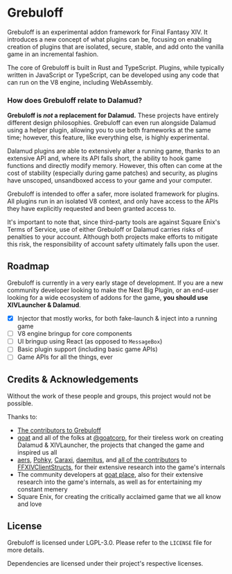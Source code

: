 # Grebuloff

Grebuloff is an experimental addon framework for Final Fantasy XIV. It introduces a new concept of what
plugins can be, focusing on enabling creation of plugins that are isolated, secure, stable, and add onto the vanilla
game in an incremental fashion.

The core of Grebuloff is built in Rust and TypeScript. Plugins, while typically written in JavaScript or
TypeScript, can be developed using any code that can run on the V8 engine, including WebAssembly.

### How does Grebuloff relate to Dalamud?

**Grebuloff is _not_ a replacement for Dalamud.** These projects have entirely different design philosophies.
Grebuloff can even run alongside Dalamud using a helper plugin, allowing you to use both frameworks at the
same time; however, this feature, like everything else, is highly experimental.

Dalamud plugins are able to extensively alter a running game, thanks to an extensive API and, where its API
falls short, the ability to hook game functions and directly modify memory. However, this often can come
at the cost of stability (especially during game patches) and security, as plugins have unscoped, unsandboxed
access to your game and your computer.

Grebuloff is intended to offer a safer, more isolated framework for plugins. All plugins run in an isolated
V8 context, and only have access to the APIs they have explicitly requested and been granted access to.

It's important to note that, since third-party tools are against Square Enix's Terms of Service, use of either
Grebuloff or Dalamud carries risks of penalties to your account. Although both projects make efforts to mitigate
this risk, the responsibility of account safety ultimately falls upon the user.

## Roadmap

Grebuloff is currently in a very early stage of development. If you are a new community developer looking
to make the Next Big Plugin, or an end-user looking for a wide ecosystem of addons for the game,
**you should use XIVLauncher & Dalamud**.

- [X] Injector that mostly works, for both fake-launch & inject into a running game
- [ ] V8 engine bringup for core components
- [ ] UI bringup using React (as opposed to `MessageBox`)
- [ ] Basic plugin support (including basic game APIs)
- [ ] Game APIs for all the things, ever

## Credits & Acknowledgements

Without the work of these people and groups, this project would not be possible.

Thanks to:

- [The contributors to Grebuloff](https://github.com/avafloww/Grebuloff/graphs/contributors)
- [goat](https://github.com/goaaats/) and all of the folks at [@goatcorp](https://github.com/goatcorp), for
  their tireless work on creating Dalamud & XIVLauncher, the projects that changed the game and inspired us all
- [aers](https://github.com/aers), [Pohky](https://github.com/Pohky), [Caraxi](https://github.com/Caraxi),
  [daemitus](https://github.com/daemitus),
  and [all of the contributors](https://github.com/aers/FFXIVClientStructs/graphs/contributors)
  to [FFXIVClientStructs](https://github.com/aers/FFXIVClientStructs), for their extensive research into the
  game's internals
- The community developers at [goat place](https://goat.place), also for their extensive research into the
  game's internals, as well as for entertaining my constant memery
- Square Enix, for creating the critically acclaimed game that we all know and love

## License

Grebuloff is licensed under LGPL-3.0. Please refer to the `LICENSE` file for more details.

Dependencies are licensed under their project's respective licenses.